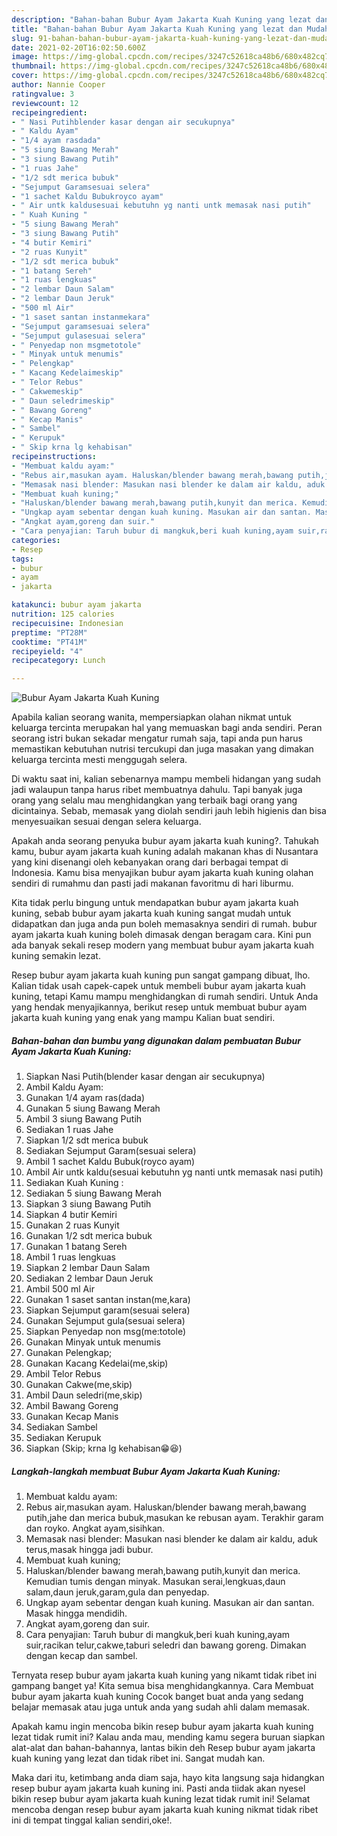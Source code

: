```yaml
---
description: "Bahan-bahan Bubur Ayam Jakarta Kuah Kuning yang lezat dan Mudah Dibuat"
title: "Bahan-bahan Bubur Ayam Jakarta Kuah Kuning yang lezat dan Mudah Dibuat"
slug: 91-bahan-bahan-bubur-ayam-jakarta-kuah-kuning-yang-lezat-dan-mudah-dibuat
date: 2021-02-20T16:02:50.600Z
image: https://img-global.cpcdn.com/recipes/3247c52618ca48b6/680x482cq70/bubur-ayam-jakarta-kuah-kuning-foto-resep-utama.jpg
thumbnail: https://img-global.cpcdn.com/recipes/3247c52618ca48b6/680x482cq70/bubur-ayam-jakarta-kuah-kuning-foto-resep-utama.jpg
cover: https://img-global.cpcdn.com/recipes/3247c52618ca48b6/680x482cq70/bubur-ayam-jakarta-kuah-kuning-foto-resep-utama.jpg
author: Nannie Cooper
ratingvalue: 3
reviewcount: 12
recipeingredient:
- " Nasi Putihblender kasar dengan air secukupnya"
- " Kaldu Ayam"
- "1/4 ayam rasdada"
- "5 siung Bawang Merah"
- "3 siung Bawang Putih"
- "1 ruas Jahe"
- "1/2 sdt merica bubuk"
- "Sejumput Garamsesuai selera"
- "1 sachet Kaldu Bubukroyco ayam"
- " Air untk kaldusesuai kebutuhn yg nanti untk memasak nasi putih"
- " Kuah Kuning "
- "5 siung Bawang Merah"
- "3 siung Bawang Putih"
- "4 butir Kemiri"
- "2 ruas Kunyit"
- "1/2 sdt merica bubuk"
- "1 batang Sereh"
- "1 ruas lengkuas"
- "2 lembar Daun Salam"
- "2 lembar Daun Jeruk"
- "500 ml Air"
- "1 saset santan instanmekara"
- "Sejumput garamsesuai selera"
- "Sejumput gulasesuai selera"
- " Penyedap non msgmetotole"
- " Minyak untuk menumis"
- " Pelengkap"
- " Kacang Kedelaimeskip"
- " Telor Rebus"
- " Cakwemeskip"
- " Daun seledrimeskip"
- " Bawang Goreng"
- " Kecap Manis"
- " Sambel"
- " Kerupuk"
- " Skip krna lg kehabisan"
recipeinstructions:
- "Membuat kaldu ayam:"
- "Rebus air,masukan ayam. Haluskan/blender bawang merah,bawang putih,jahe dan merica bubuk,masukan ke rebusan ayam. Terakhir garam dan royko. Angkat ayam,sisihkan."
- "Memasak nasi blender: Masukan nasi blender ke dalam air kaldu, aduk terus,masak hingga jadi bubur."
- "Membuat kuah kuning;"
- "Haluskan/blender bawang merah,bawang putih,kunyit dan merica. Kemudian tumis dengan minyak. Masukan serai,lengkuas,daun salam,daun jeruk,garam,gula dan penyedap."
- "Ungkap ayam sebentar dengan kuah kuning. Masukan air dan santan. Masak hingga mendidih."
- "Angkat ayam,goreng dan suir."
- "Cara penyajian: Taruh bubur di mangkuk,beri kuah kuning,ayam suir,racikan telur,cakwe,taburi seledri dan bawang goreng. Dimakan dengan kecap dan sambel."
categories:
- Resep
tags:
- bubur
- ayam
- jakarta

katakunci: bubur ayam jakarta 
nutrition: 125 calories
recipecuisine: Indonesian
preptime: "PT28M"
cooktime: "PT41M"
recipeyield: "4"
recipecategory: Lunch

---
```



![Bubur Ayam Jakarta Kuah Kuning](https://img-global.cpcdn.com/recipes/3247c52618ca48b6/680x482cq70/bubur-ayam-jakarta-kuah-kuning-foto-resep-utama.jpg)

Apabila kalian seorang wanita, mempersiapkan olahan nikmat untuk keluarga tercinta merupakan hal yang memuaskan bagi anda sendiri. Peran seorang istri bukan sekadar mengatur rumah saja, tapi anda pun harus memastikan kebutuhan nutrisi tercukupi dan juga masakan yang dimakan keluarga tercinta mesti menggugah selera.

Di waktu  saat ini, kalian sebenarnya mampu membeli hidangan yang sudah jadi walaupun tanpa harus ribet membuatnya dahulu. Tapi banyak juga orang yang selalu mau menghidangkan yang terbaik bagi orang yang dicintainya. Sebab, memasak yang diolah sendiri jauh lebih higienis dan bisa menyesuaikan sesuai dengan selera keluarga. 



Apakah anda seorang penyuka bubur ayam jakarta kuah kuning?. Tahukah kamu, bubur ayam jakarta kuah kuning adalah makanan khas di Nusantara yang kini disenangi oleh kebanyakan orang dari berbagai tempat di Indonesia. Kamu bisa menyajikan bubur ayam jakarta kuah kuning olahan sendiri di rumahmu dan pasti jadi makanan favoritmu di hari liburmu.

Kita tidak perlu bingung untuk mendapatkan bubur ayam jakarta kuah kuning, sebab bubur ayam jakarta kuah kuning sangat mudah untuk didapatkan dan juga anda pun boleh memasaknya sendiri di rumah. bubur ayam jakarta kuah kuning boleh dimasak dengan beragam cara. Kini pun ada banyak sekali resep modern yang membuat bubur ayam jakarta kuah kuning semakin lezat.

Resep bubur ayam jakarta kuah kuning pun sangat gampang dibuat, lho. Kalian tidak usah capek-capek untuk membeli bubur ayam jakarta kuah kuning, tetapi Kamu mampu menghidangkan di rumah sendiri. Untuk Anda yang hendak menyajikannya, berikut resep untuk membuat bubur ayam jakarta kuah kuning yang enak yang mampu Kalian buat sendiri.

<!--inarticleads1-->

##### Bahan-bahan dan bumbu yang digunakan dalam pembuatan Bubur Ayam Jakarta Kuah Kuning:

1. Siapkan  Nasi Putih(blender kasar dengan air secukupnya)
1. Ambil  Kaldu Ayam:
1. Gunakan 1/4 ayam ras(dada)
1. Gunakan 5 siung Bawang Merah
1. Ambil 3 siung Bawang Putih
1. Sediakan 1 ruas Jahe
1. Siapkan 1/2 sdt merica bubuk
1. Sediakan Sejumput Garam(sesuai selera)
1. Ambil 1 sachet Kaldu Bubuk(royco ayam)
1. Ambil  Air untk kaldu(sesuai kebutuhn yg nanti untk memasak nasi putih)
1. Sediakan  Kuah Kuning :
1. Sediakan 5 siung Bawang Merah
1. Siapkan 3 siung Bawang Putih
1. Siapkan 4 butir Kemiri
1. Gunakan 2 ruas Kunyit
1. Gunakan 1/2 sdt merica bubuk
1. Gunakan 1 batang Sereh
1. Ambil 1 ruas lengkuas
1. Siapkan 2 lembar Daun Salam
1. Sediakan 2 lembar Daun Jeruk
1. Ambil 500 ml Air
1. Gunakan 1 saset santan instan(me,kara)
1. Siapkan Sejumput garam(sesuai selera)
1. Gunakan Sejumput gula(sesuai selera)
1. Siapkan  Penyedap non msg(me:totole)
1. Gunakan  Minyak untuk menumis
1. Gunakan  Pelengkap;
1. Gunakan  Kacang Kedelai(me,skip)
1. Ambil  Telor Rebus
1. Gunakan  Cakwe(me,skip)
1. Ambil  Daun seledri(me,skip)
1. Ambil  Bawang Goreng
1. Gunakan  Kecap Manis
1. Sediakan  Sambel
1. Sediakan  Kerupuk
1. Siapkan  (Skip; krna lg kehabisan😁😆)




<!--inarticleads2-->

##### Langkah-langkah membuat Bubur Ayam Jakarta Kuah Kuning:

1. Membuat kaldu ayam:
1. Rebus air,masukan ayam. Haluskan/blender bawang merah,bawang putih,jahe dan merica bubuk,masukan ke rebusan ayam. Terakhir garam dan royko. Angkat ayam,sisihkan.
1. Memasak nasi blender: Masukan nasi blender ke dalam air kaldu, aduk terus,masak hingga jadi bubur.
1. Membuat kuah kuning;
1. Haluskan/blender bawang merah,bawang putih,kunyit dan merica. Kemudian tumis dengan minyak. Masukan serai,lengkuas,daun salam,daun jeruk,garam,gula dan penyedap.
1. Ungkap ayam sebentar dengan kuah kuning. Masukan air dan santan. Masak hingga mendidih.
1. Angkat ayam,goreng dan suir.
1. Cara penyajian: Taruh bubur di mangkuk,beri kuah kuning,ayam suir,racikan telur,cakwe,taburi seledri dan bawang goreng. Dimakan dengan kecap dan sambel.




Ternyata resep bubur ayam jakarta kuah kuning yang nikamt tidak ribet ini gampang banget ya! Kita semua bisa menghidangkannya. Cara Membuat bubur ayam jakarta kuah kuning Cocok banget buat anda yang sedang belajar memasak atau juga untuk anda yang sudah ahli dalam memasak.

Apakah kamu ingin mencoba bikin resep bubur ayam jakarta kuah kuning lezat tidak rumit ini? Kalau anda mau, mending kamu segera buruan siapkan alat-alat dan bahan-bahannya, lantas bikin deh Resep bubur ayam jakarta kuah kuning yang lezat dan tidak ribet ini. Sangat mudah kan. 

Maka dari itu, ketimbang anda diam saja, hayo kita langsung saja hidangkan resep bubur ayam jakarta kuah kuning ini. Pasti anda tiidak akan nyesel bikin resep bubur ayam jakarta kuah kuning lezat tidak rumit ini! Selamat mencoba dengan resep bubur ayam jakarta kuah kuning nikmat tidak ribet ini di tempat tinggal kalian sendiri,oke!.

